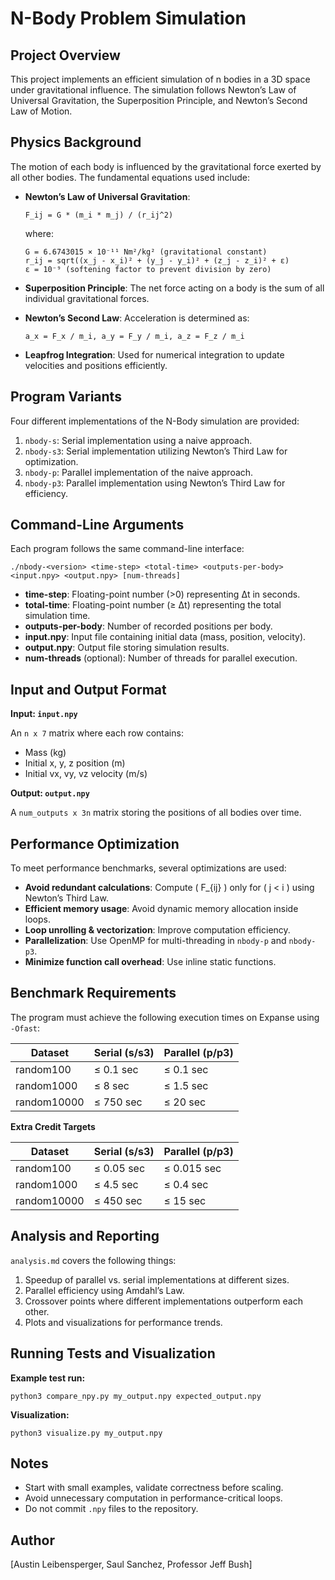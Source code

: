 # N-Body Problem Simulation

<script type="text/javascript" src="https://polyfill.io/v3/polyfill.min.js?features=es6"></script>
<script type="text/javascript" id="MathJax-script" async
  src="https://cdn.jsdelivr.net/npm/mathjax@3/es5/tex-mml-chtml.js"></script>

## Project Overview

This project implements an efficient simulation of n bodies in a 3D space under gravitational influence. The simulation follows Newton’s Law of Universal Gravitation, the Superposition Principle, and Newton’s Second Law of Motion.

## Physics Background

The motion of each body is influenced by the gravitational force exerted by all other bodies. The fundamental equations used include:

- **Newton’s Law of Universal Gravitation**:
  
  ```
  F_ij = G * (m_i * m_j) / (r_ij^2)
  ```

  where:
  ```
  G = 6.6743015 × 10⁻¹¹ Nm²/kg² (gravitational constant)
  r_ij = sqrt((x_j - x_i)² + (y_j - y_i)² + (z_j - z_i)² + ε)
  ε = 10⁻⁹ (softening factor to prevent division by zero)
  ```

- **Superposition Principle**: The net force acting on a body is the sum of all individual gravitational forces.
- **Newton’s Second Law**: Acceleration is determined as:
  
  ```
  a_x = F_x / m_i, a_y = F_y / m_i, a_z = F_z / m_i
  ```

- **Leapfrog Integration**: Used for numerical integration to update velocities and positions efficiently.

## Program Variants

Four different implementations of the N-Body simulation are provided:

1. `nbody-s`: Serial implementation using a naive approach.
2. `nbody-s3`: Serial implementation utilizing Newton’s Third Law for optimization.
3. `nbody-p`: Parallel implementation of the naive approach.
4. `nbody-p3`: Parallel implementation using Newton’s Third Law for efficiency.

## Command-Line Arguments

Each program follows the same command-line interface:

```
./nbody-<version> <time-step> <total-time> <outputs-per-body> <input.npy> <output.npy> [num-threads]
```

- **time-step**: Floating-point number (>0) representing Δt in seconds.
- **total-time**: Floating-point number (≥ Δt) representing the total simulation time.
- **outputs-per-body**: Number of recorded positions per body.
- **input.npy**: Input file containing initial data (mass, position, velocity).
- **output.npy**: Output file storing simulation results.
- **num-threads** (optional): Number of threads for parallel execution.

## Input and Output Format

**Input: `input.npy`**

An `n x 7` matrix where each row contains:

- Mass (kg)
- Initial x, y, z position (m)
- Initial vx, vy, vz velocity (m/s)

**Output: `output.npy`**

A `num_outputs x 3n` matrix storing the positions of all bodies over time.

## Performance Optimization

To meet performance benchmarks, several optimizations are used:

- **Avoid redundant calculations**: Compute \( F_{ij} \) only for \( j < i \) using Newton’s Third Law.
- **Efficient memory usage**: Avoid dynamic memory allocation inside loops.
- **Loop unrolling & vectorization**: Improve computation efficiency.
- **Parallelization**: Use OpenMP for multi-threading in `nbody-p` and `nbody-p3`.
- **Minimize function call overhead**: Use inline static functions.

## Benchmark Requirements

The program must achieve the following execution times on Expanse using `-Ofast`:

| Dataset     | Serial (s/s3) | Parallel (p/p3) |
|------------|--------------|----------------|
| random100  | ≤ 0.1 sec    | ≤ 0.1 sec      |
| random1000 | ≤ 8 sec      | ≤ 1.5 sec      |
| random10000| ≤ 750 sec    | ≤ 20 sec       |

**Extra Credit Targets**

| Dataset     | Serial (s/s3) | Parallel (p/p3) |
|------------|--------------|----------------|
| random100  | ≤ 0.05 sec   | ≤ 0.015 sec    |
| random1000 | ≤ 4.5 sec    | ≤ 0.4 sec      |
| random10000| ≤ 450 sec    | ≤ 15 sec       |

## Analysis and Reporting

 `analysis.md` covers the following things:

1. Speedup of parallel vs. serial implementations at different sizes.
2. Parallel efficiency using Amdahl’s Law.
3. Crossover points where different implementations outperform each other.
4. Plots and visualizations for performance trends.

## Running Tests and Visualization

**Example test run:**

```
python3 compare_npy.py my_output.npy expected_output.npy
```

**Visualization:**

```
python3 visualize.py my_output.npy
```

## Notes

- Start with small examples, validate correctness before scaling.
- Avoid unnecessary computation in performance-critical loops.
- Do not commit `.npy` files to the repository.

## Author

[Austin Leibensperger, Saul Sanchez, Professor Jeff Bush]